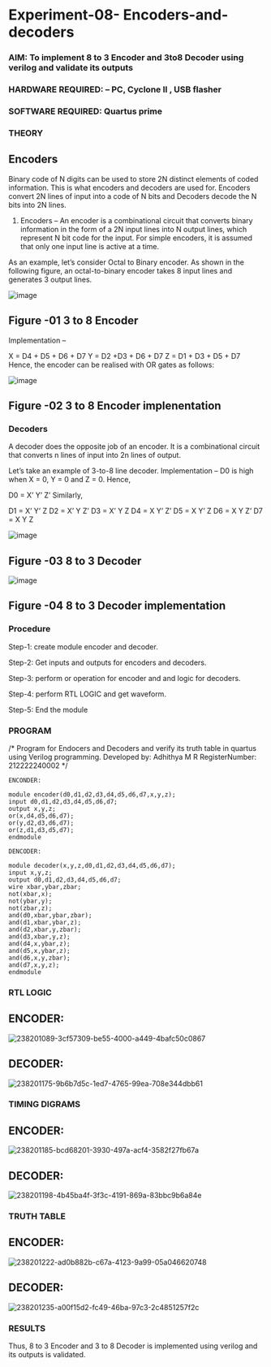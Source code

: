 # Experiment-08- Encoders-and-decoders 
### AIM: To implement 8 to 3 Encoder and  3to8 Decoder using verilog and validate its outputs
### HARDWARE REQUIRED:  – PC, Cyclone II , USB flasher
### SOFTWARE REQUIRED:   Quartus prime
### THEORY 

## Encoders
Binary code of N digits can be used to store 2N distinct elements of coded information. This is what encoders and decoders are used for. Encoders convert 2N lines of input into a code of N bits and Decoders decode the N bits into 2N lines.

1. Encoders –
An encoder is a combinational circuit that converts binary information in the form of a 2N input lines into N output lines, which represent N bit code for the input. For simple encoders, it is assumed that only one input line is active at a time.

As an example, let’s consider Octal to Binary encoder. As shown in the following figure, an octal-to-binary encoder takes 8 input lines and generates 3 output lines.

![image](https://user-images.githubusercontent.com/36288975/171543588-bc0746df-a173-4b35-989e-5fb7d385fe8a.png)
## Figure -01 3 to 8 Encoder 


Implementation –

X = D4 + D5 + D6 + D7
Y = D2 +D3 + D6 + D7
Z = D1 + D3 + D5 + D7 
Hence, the encoder can be realised with OR gates as follows:


![image](https://user-images.githubusercontent.com/36288975/171543740-68403b82-aa93-4c98-9343-f32b14885a2e.png)
## Figure -02 3 to 8 Encoder implenentation 

 ### Decoders 
A decoder does the opposite job of an encoder. It is a combinational circuit that converts n lines of input into 2n lines of output.

Let’s take an example of 3-to-8 line decoder.
Implementation –
D0 is high when X = 0, Y = 0 and Z = 0. Hence,

D0 = X’ Y’ Z’ 
Similarly,

D1 = X’ Y’ Z
D2 = X’ Y Z’
D3 = X’ Y Z
D4 = X Y’ Z’
D5 = X Y’ Z
D6 = X Y Z’
D7 = X Y Z 


![image](https://user-images.githubusercontent.com/36288975/171543978-ee2d0671-2846-40a1-8705-507fd6287a49.png)
## Figure -03 8 to 3 Decoder 



![image](https://user-images.githubusercontent.com/36288975/171543866-5a6eace6-8683-49d7-9c4f-a7cb30ec3035.png)
## Figure -04 8 to 3 Decoder implementation 

### Procedure
Step-1: create module encoder and decoder.

Step-2: Get inputs and outputs for encoders and decoders.

Step-3: perform or operation for encoder and and logic for decoders.

Step-4: perform RTL LOGIC and get waveform.

Step-5: End the module


### PROGRAM 
/*
Program for Endocers and Decoders  and verify its truth table in quartus using Verilog programming.
Developed by: Adhithya M R 
RegisterNumber:  212222240002
*/
```
ENCONDER:

module encoder(d0,d1,d2,d3,d4,d5,d6,d7,x,y,z);
input d0,d1,d2,d3,d4,d5,d6,d7;
output x,y,z;
or(x,d4,d5,d6,d7);
or(y,d2,d3,d6,d7);
or(z,d1,d3,d5,d7);
endmodule

DENCODER:

module decoder(x,y,z,d0,d1,d2,d3,d4,d5,d6,d7);
input x,y,z;
output d0,d1,d2,d3,d4,d5,d6,d7;
wire xbar,ybar,zbar;
not(xbar,x);
not(ybar,y);
not(zbar,z);
and(d0,xbar,ybar,zbar);
and(d1,xbar,ybar,z);
and(d2,xbar,y,zbar);
and(d3,xbar,y,z);
and(d4,x,ybar,z);
and(d5,x,ybar,z);
and(d6,x,y,zbar);
and(d7,x,y,z);
endmodule
```






### RTL LOGIC  
## ENCODER:

![238201089-3cf57309-be55-4000-a449-4bafc50c0867](https://github.com/AdhithyaMR/Experiment-08-Encoders-and-decoders-/assets/118834761/649847c9-08ca-4603-9e89-4851a79acb2d)

## DECODER:

![238201175-9b6b7d5c-1ed7-4765-99ea-708e344dbb61](https://github.com/AdhithyaMR/Experiment-08-Encoders-and-decoders-/assets/118834761/5f171bc4-6ec7-443d-8025-ab89e5cf8fa5)






### TIMING DIGRAMS  
## ENCODER:
![238201185-bcd68201-3930-497a-acf4-3582f27fb67a](https://github.com/AdhithyaMR/Experiment-08-Encoders-and-decoders-/assets/118834761/4a520e7a-6684-471e-92ff-d55a1d66268a)

## DECODER:
![238201198-4b45ba4f-3f3c-4191-869a-83bbc9b6a84e](https://github.com/AdhithyaMR/Experiment-08-Encoders-and-decoders-/assets/118834761/64aaf744-33f1-45ac-9a3e-0d843f4adcd3)




### TRUTH TABLE 
## ENCODER:
![238201222-ad0b882b-c67a-4123-9a99-05a046620748](https://github.com/AdhithyaMR/Experiment-08-Encoders-and-decoders-/assets/118834761/8e67bf7e-bc78-457e-b489-937c38fc25de)




## DECODER:


![238201235-a00f15d2-fc49-46ba-97c3-2c4851257f2c](https://github.com/AdhithyaMR/Experiment-08-Encoders-and-decoders-/assets/118834761/bb952ce6-d8e2-4f84-932e-0b9be7aa21a6)



### RESULTS 
Thus, 8 to 3 Encoder and 3 to 8 Decoder is implemented using verilog and its outputs is validated.



